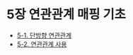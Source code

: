 # 5장 연관관계 매핑 기초   
- [5-1. 단방향 연관관계](5-1.%EB%8B%A8%EB%B0%A9%ED%96%A5%20%EC%97%B0%EA%B4%80%EA%B4%80%EA%B3%84.md)
- [5-2. 연관관계 사용](5-2.%EC%97%B0%EA%B4%80%EA%B4%80%EA%B3%84%20%EC%82%AC%EC%9A%A9.md)